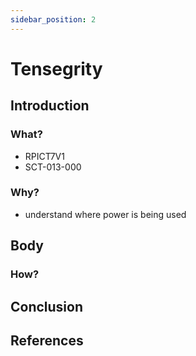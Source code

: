 ```yaml
---
sidebar_position: 2
---
```


# Tensegrity
## Introduction

### What?
- RPICT7V1
- SCT-013-000

### Why?
- understand where power is being used

## Body
### How?

## Conclusion

## References